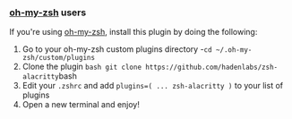 <!-- Space: Projects -->
<!-- Parent: ZshAlacritty -->
<!-- Title: Installation Oh-My-Zsh ZshAlacritty -->
<!-- Label: ZshAlacritty -->
<!-- Label: Project -->
<!-- Label: Installation -->
<!-- Label: Oh-My-Zsh -->
<!-- Include: docs/disclaimer.md -->
<!-- Include: ac:toc -->

### [oh-my-zsh](https://github.com/ohmyzsh/ohmyzsh) users

If you're using [oh-my-zsh](https://github.com/ohmyzsh/ohmyzsh), install this plugin by doing the following:

1.  Go to your oh-my-zsh custom plugins directory -`cd ~/.oh-my-zsh/custom/plugins`
2.  Clone the plugin `bash git clone https://github.com/hadenlabs/zsh-alacritty`bash
3.  Edit your `.zshrc` and add `plugins=( ... zsh-alacritty )` to your list of plugins
4.  Open a new terminal and enjoy!
